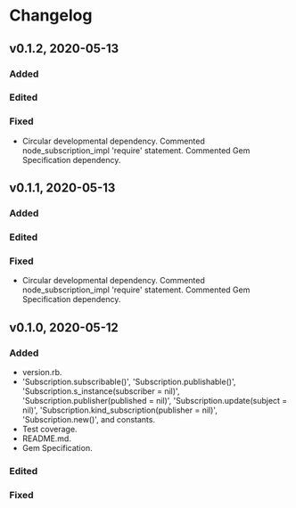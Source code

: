 # Changelog

## v0.1.2, 2020-05-13

### Added

### Edited

### Fixed

- Circular developmental dependency. Commented node_subscription_impl
  'require' statement. Commented Gem Specification dependency.

## v0.1.1, 2020-05-13

### Added

### Edited

### Fixed

- Circular developmental dependency. Commented node_subscription_impl
 'require' statement. Commented Gem Specification dependency.

## v0.1.0, 2020-05-12

### Added

- version.rb.
- 'Subscription.subscribable()', 'Subscription.publishable()', 
'Subscription.s_instance(subscriber = nil)', 
'Subscription.publisher(published = nil)', 'Subscription.update(subject = nil)',
 'Subscription.kind_subscription(publisher = nil)', 'Subscription.new()', and 
 constants.
- Test coverage.
- README.md.
- Gem Specification.

### Edited

### Fixed
